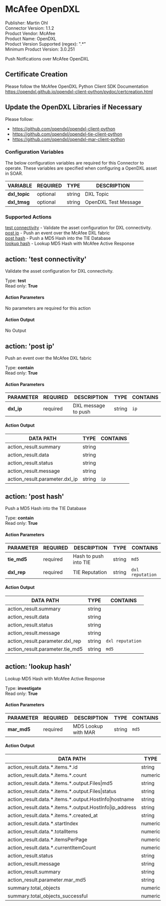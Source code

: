 [comment]: # "Auto-generated SOAR connector documentation"
# McAfee OpenDXL

Publisher: Martin Ohl  
Connector Version: 1\.1\.2  
Product Vendor: McAfee  
Product Name: OpenDXL  
Product Version Supported (regex): "\.\*"  
Minimum Product Version: 3\.0\.251  

Push Notfications over McAfee OpenDXL


## Certificate Creation

Please follow the McAfee OpenDXL Python Client SDK Documentation
<https://opendxl.github.io/opendxl-client-python/pydoc/certcreation.html>

## Update the OpenDXL Libraries if Necessary

Please follow:

-   <https://github.com/opendxl/opendxl-client-python>
-   <https://github.com/opendxl/opendxl-tie-client-python>
-   <https://github.com/opendxl/opendxl-mar-client-python>


### Configuration Variables
The below configuration variables are required for this Connector to operate.  These variables are specified when configuring a OpenDXL asset in SOAR.

VARIABLE | REQUIRED | TYPE | DESCRIPTION
-------- | -------- | ---- | -----------
**dxl\_topic** |  optional  | string | DXL Topic
**dxl\_tmsg** |  optional  | string | OpenDXL Test Message

### Supported Actions  
[test connectivity](#action-test-connectivity) - Validate the asset configuration for DXL connectivity\.  
[post ip](#action-post-ip) - Push an event over the McAfee DXL fabric  
[post hash](#action-post-hash) - Push a MD5 Hash into the TIE Database  
[lookup hash](#action-lookup-hash) - Lookup MD5 Hash with McAfee Active Response  

## action: 'test connectivity'
Validate the asset configuration for DXL connectivity\.

Type: **test**  
Read only: **True**

#### Action Parameters
No parameters are required for this action

#### Action Output
No Output  

## action: 'post ip'
Push an event over the McAfee DXL fabric

Type: **contain**  
Read only: **True**

#### Action Parameters
PARAMETER | REQUIRED | DESCRIPTION | TYPE | CONTAINS
--------- | -------- | ----------- | ---- | --------
**dxl\_ip** |  required  | DXL message to push | string |  `ip` 

#### Action Output
DATA PATH | TYPE | CONTAINS
--------- | ---- | --------
action\_result\.summary | string | 
action\_result\.data | string | 
action\_result\.status | string | 
action\_result\.message | string | 
action\_result\.parameter\.dxl\_ip | string |  `ip`   

## action: 'post hash'
Push a MD5 Hash into the TIE Database

Type: **contain**  
Read only: **True**

#### Action Parameters
PARAMETER | REQUIRED | DESCRIPTION | TYPE | CONTAINS
--------- | -------- | ----------- | ---- | --------
**tie\_md5** |  required  | Hash to push into TIE | string |  `md5` 
**dxl\_rep** |  required  | TIE Reputation | string |  `dxl reputation` 

#### Action Output
DATA PATH | TYPE | CONTAINS
--------- | ---- | --------
action\_result\.summary | string | 
action\_result\.data | string | 
action\_result\.status | string | 
action\_result\.message | string | 
action\_result\.parameter\.dxl\_rep | string |  `dxl reputation` 
action\_result\.parameter\.tie\_md5 | string |  `md5`   

## action: 'lookup hash'
Lookup MD5 Hash with McAfee Active Response

Type: **investigate**  
Read only: **True**

#### Action Parameters
PARAMETER | REQUIRED | DESCRIPTION | TYPE | CONTAINS
--------- | -------- | ----------- | ---- | --------
**mar\_md5** |  required  | MD5 Lookup with MAR | string |  `md5` 

#### Action Output
DATA PATH | TYPE | CONTAINS
--------- | ---- | --------
action\_result\.data\.\*\.items\.\*\.id | string | 
action\_result\.data\.\*\.items\.\*\.count | numeric | 
action\_result\.data\.\*\.items\.\*\.output\.Files\|md5 | string |  `md5` 
action\_result\.data\.\*\.items\.\*\.output\.Files\|status | string | 
action\_result\.data\.\*\.items\.\*\.output\.HostInfo\|hostname | string |  `host name` 
action\_result\.data\.\*\.items\.\*\.output\.HostInfo\|ip\_address | string |  `ip` 
action\_result\.data\.\*\.items\.\*\.created\_at | string | 
action\_result\.data\.\*\.startIndex | numeric | 
action\_result\.data\.\*\.totalItems | numeric | 
action\_result\.data\.\*\.itemsPerPage | numeric | 
action\_result\.data\.\*\.currentItemCount | numeric | 
action\_result\.status | string | 
action\_result\.message | string | 
action\_result\.summary | string | 
action\_result\.parameter\.mar\_md5 | string |  `md5` 
summary\.total\_objects | numeric | 
summary\.total\_objects\_successful | numeric | 